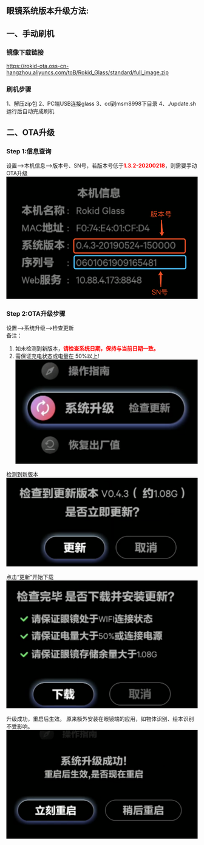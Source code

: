 
## 眼镜系统版本升级方法:

## 一、手动刷机
### 镜像下载链接
https://rokid-ota.oss-cn-hangzhou.aliyuncs.com/toB/Rokid_Glass/standard/full_image.zip

### 刷机步骤
1、解压zip包 
2、PC端USB连接glass 
3、cd到msm8998下目录 
4、./update.sh运行后自动完成刷机 

## 二、OTA升级 

### Step 1:信息查询
设置-->本机信息-->版本号、SN号，若版本号低于<font color='red'><b>1.3.2-20200218</b></font>，则需要手动OTA升级	 
![](images/image001.png)	 

### Step 2:OTA升级步骤	 

设置-->系统升级-->检查更新	 
备注：	 
1. 如未检测到新版本，<font color='red'><b>请检查系统日期，保持与当前日期一致。</b></font>
2. 需保证充电状态或电量在 50%以上!	 
![](images/image002.png)	 

检测到新版本	 
![](images/image003.png)	 

点击“更新”开始下载	 
![](images/image004.png)	 

 升级成功，重启后生效。 	 原来额外安装在眼镜端的应用，如物体识别、绘本识别不受影响。	 
![](images/image005.png)	 
 

